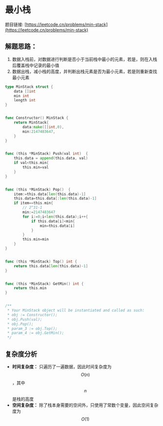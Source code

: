# 最小栈

题目链接: [https://leetcode.cn/problems/min-stack](https://leetcode.cn/problems/min-stack)

## 解题思路：

1. 数据入栈前，对数据进行判断是否小于当前栈中最小的元素，若是，则在入栈后覆盖栈中记录的最小值
2. 数据出栈，减小栈的高度，并判断出栈元素是否为最小元素，若是则重新查找最小元素


```go
type MinStack struct {
    data []int
    min int
    length int
}


func Constructor() MinStack {
    return MinStack{
        data:make([]int,0),
        min:2147483647,
    }
}


func (this *MinStack) Push(val int)  {
	this.data = append(this.data, val)
    if val<this.min{
        this.min=val
    }
}


func (this *MinStack) Pop()  {
    item:=this.data[len(this.data)-1]
    this.data=this.data[:len(this.data)-1]
    if item==this.min{
        // 2^31-1
        min:=2147483647
        for i:=0;i<len(this.data);i++{
            if this.data[i]<min{
                min=this.data[i]
            }
        }
        this.min=min
    }
}


func (this *MinStack) Top() int {
    return this.data[len(this.data)-1]
}


func (this *MinStack) GetMin() int {
    return this.min
}


/**
 * Your MinStack object will be instantiated and called as such:
 * obj := Constructor();
 * obj.Push(val);
 * obj.Pop();
 * param_3 := obj.Top();
 * param_4 := obj.GetMin();
 */
```

## 复杂度分析

- **时间复杂度：** 只遍历了一遍数据，因此时间复杂度为 $$O(n)$$，其中 $$n$$ 是栈的高度
- **空间复杂度：** 除了栈本身需要的空间外，只使用了常数个变量，因此空间复杂度为 $$O(1)$$
